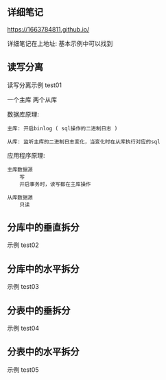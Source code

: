## 详细笔记
https://1663784811.github.io/

详细笔记在上地址: 基本示例中可以找到

## 读写分离
读写分离示例 test01

一个主库
两个从库

数据库原理:
```text
主库: 开启binlog ( sql操作的二进制日志 )

从库: 监听主库的二进制日志变化，当变化时在从库执行对应的sql

```
应用程序原理:
```text
主库数据源
    写
    开启事务时，读写都在主库操作

从库数据源
    只读

```


## 分库中的垂直拆分
示例 test02




## 分库中的水平拆分
示例 test03




## 分表中的垂拆分
示例 test04



## 分表中的水平拆分
示例 test05


















